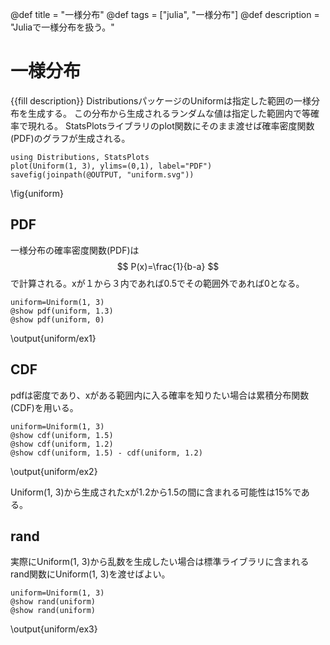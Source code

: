 @def title = "一様分布"
@def tags = ["julia", "一様分布"]
@def description = "Juliaで一様分布を扱う。"

# 一様分布
{{fill description}}
DistributionsパッケージのUniformは指定した範囲の一様分布を生成する。
この分布から生成されるランダムな値は指定した範囲内で等確率で現れる。
StatsPlotsライブラリのplot関数にそのまま渡せば確率密度関数(PDF)のグラフが生成される。
```julia:uniform
using Distributions, StatsPlots
plot(Uniform(1, 3), ylims=(0,1), label="PDF")
savefig(joinpath(@OUTPUT, "uniform.svg"))
```
\fig{uniform}

## PDF
一様分布の確率密度関数(PDF)は
$$
P(x)=\frac{1}{b-a}
$$
で計算される。xが１から３内であれば0.5でその範囲外であれば0となる。

```julia:uniform/ex1
uniform=Uniform(1, 3)
@show pdf(uniform, 1.3)
@show pdf(uniform, 0)
```
\output{uniform/ex1}

## CDF
pdfは密度であり、xがある範囲内に入る確率を知りたい場合は累積分布関数(CDF)を用いる。
```julia:uniform/ex2
uniform=Uniform(1, 3)
@show cdf(uniform, 1.5)
@show cdf(uniform, 1.2)
@show cdf(uniform, 1.5) - cdf(uniform, 1.2)
```
\output{uniform/ex2}

Uniform(1, 3)から生成されたxが1.2から1.5の間に含まれる可能性は15%である。

## rand
実際にUniform(1, 3)から乱数を生成したい場合は標準ライブラリに含まれるrand関数にUniform(1, 3)を渡せばよい。
```julia:uniform/ex3
uniform=Uniform(1, 3)
@show rand(uniform)
@show rand(uniform)
```
\output{uniform/ex3}